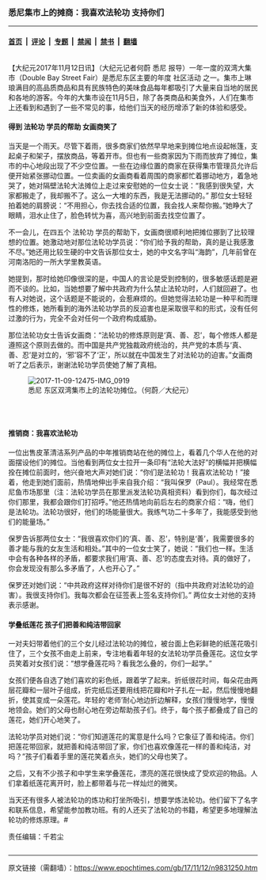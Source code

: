 ### 悉尼集市上的摊商：我喜欢法轮功 支持你们

---

#### [首页](../../../..?n9831250) &nbsp;|&nbsp; [评论](../../../../../epoch-comment?n9831250) &nbsp;|&nbsp; [专题](../../../../../epoch-special?n9831250) &nbsp;|&nbsp; [禁闻](../../../../../epoch-news?n9831250) &nbsp;|&nbsp; [禁书](../../../../../books?n9831250) &nbsp;|&nbsp; [翻墙](https://github.com/gfw-breaker/nogfw/blob/master/README.md?n9831250)


<div class="column" id="artbody" itemprop="articleBody">
 <!-- article content begin -->
 <p>
  【大纪元2017年11月12日讯】（大纪元记者何蔚
  <ok href="https://www.epochtimes.com/gb/tag/%E6%82%89%E5%B0%BC.html">
   悉尼
  </ok>
  报导）一年一度的双湾大集市（Double Bay Street Fair）是悉尼东区主要的年度
  <ok href="https://www.epochtimes.com/gb/tag/%E7%A4%BE%E5%8C%BA%E6%B4%BB%E5%8A%A8.html">
   社区活动
  </ok>
  之一。集市上琳琅满目的高品质商品和具有民族特色的美味食品每年都吸引了大量来自当地的居民和各地的游客。今年的大集市设在11月5日，除了各类商品和美食外，人们在集市上还看到和遇到了一些不常见的事，给他们当天的经历增添了新的体验和感受。
 </p>
 <h4>
  <strong>
   得到
   <ok href="https://www.epochtimes.com/gb/tag/%E6%B3%95%E8%BD%AE%E5%8A%9F.html">
    法轮功
   </ok>
   学员的帮助 女画商笑了
  </strong>
 </h4>
 <p>
  当天是一个雨天。尽管下着雨，很多商家们依然早早地来到摊位地点设起帐篷，支起桌子和架子，摆放商品，等着开市。但也有一些商家因为下雨而放弃了摊位，集市的中心地段出现了不少空位置。一些在边缘位置的商家在获得集市管理员允许后便开始紧张挪动位置。一位卖画的女画商看着周围的商家都忙着挪动地方，着急地哭了，她对隔壁法轮大法摊位上走过来安慰她的一位女士说：“我感到很失望，大家都搬走了，我却搬不了。这么一大堆的东西，我是无法挪动的。” 那位女士轻轻拍着她的肩膀说：“不用担心，你去找合适的位置，我会找人来帮你搬。”她睁大了眼睛，泪水止住了，脸色转忧为喜，高兴地到前面去找空位置了。
 </p>
 <p>
  不一会儿，在四五个
  <ok href="https://www.epochtimes.com/gb/tag/%E6%B3%95%E8%BD%AE%E5%8A%9F.html">
   法轮功
  </ok>
  学员的帮助下，女画商很顺利地把摊位挪到了比较理想的位置。她激动地对那位法轮功学员说：“你们给予我的帮助，真的是让我感激不尽。”她还用比较生硬的中文告诉那位女士，她的中文名字叫“海韵”，几年前曾在河南洛阳的一所大学里教英语。
 </p>
 <p>
  她提到，那时给她印像很深的是，中国人的言论是受到控制的，很多敏感话题是避而不谈的。比如，当她想要了解中共政府为什么禁止法轮功时，人们就回避了。也有人对她说，这个话题是不能说的，会惹麻烦的。但她觉得法轮功是一种平和而理性的修炼，她所看到的海外法轮功学员的反迫害也是采取很平和的形式，没有任何过激的行为，完全不会对任何一个政府构成威胁。
 </p>
 <p>
  那位法轮功女士告诉女画商：“法轮功的修炼原则是‘真、善、忍’，每个修炼人都是遵照这个原则去做的。而中国是共产党独裁政府统治的，共产党的本质与‘真、善、忍’是对立的，‘邪’容不了‘正’，所以就在中国发生了对法轮功的迫害。”女画商听了之后表示，谢谢法轮功学员使她了解了真相。
 </p>
 <figure aria-describedby="caption-attachment-9831381" class="wp-caption aligncenter" id="attachment_9831381" style="width: 575px">
  <ok href="https://i.epochtimes.com/assets/uploads/2017/11/2017-11-09-12475-IMG_0919.jpg" target="_blank">
   <img alt="2017-11-09-12475-IMG_0919" class="wp-image-9831381" src="https://i.epochtimes.com/assets/uploads/2017/11/2017-11-09-12475-IMG_0919-600x450.jpg"/>
  </ok>
  <br/><figcaption class="wp-caption-text" id="caption-attachment-9831381">
   <ok href="https://www.epochtimes.com/gb/tag/%E6%82%89%E5%B0%BC.html">
    悉尼
   </ok>
   东区双湾集市上的法轮功摊位。（何蔚／大纪元）
  </figcaption><br/>
 </figure><br/>
 <h4>
  <strong>
   推销商：我喜欢法轮功
  </strong>
 </h4>
 <p>
  一位出售皮革清洁系列产品的中年推销商站在他的摊位上，看着几个华人在他的对面摆设他们的摊位。当他看到两位女士拉开一条印有“法轮大法好”的横幅并把横幅拴在摊位前面时，他兴奋地大声对她们说：“你们是法轮功！我喜欢法轮功！”接着，他走到她们面前，热情地伸出手来自我介绍：“我叫保罗（Paul）。我经常在悉尼鱼市场那里（注：法轮功学员在那里派发法轮功真相资料）看到你们，每次经过你们那里，我都会跟你们打招呼。”他还热情地向前后左右的商家介绍：“嗨，他们是法轮功。法轮功很好，他们的场能量很大。我练气功二十多年了，我能感受到他们的能量场。”
 </p>
 <p>
  保罗告诉那两位女士：“我很喜欢你们的‘真、善、忍’，特别是‘善’，我需要很多的善才能与我的女友生活和相处。”其中的一位女士笑了，她说：“我们也一样。生活中会有各种各样的矛盾，都要求我们用‘真、善、忍’的态度去对待。真的做好了，你会发现没有那么多矛盾了，人也开心了。”
 </p>
 <p>
  保罗还对她们说：“中共政府这样对待你们是很不好的（指中共政府对法轮功的迫害）。我很支持你们。我每次都会在征签表上签名支持你们。” 两位女士对他的支持表示感谢。
 </p>
 <h4>
  <strong>
   学叠纸莲花 孩子们把善和纯洁带回家
  </strong>
 </h4>
 <p>
  一对夫妇带着他们的三个女儿经过法轮功的摊位，被台面上色彩鲜艳的纸莲花吸引住了，三个女孩不由走上前来，专注地看着年轻的女法轮功学员叠莲花。这位女学员笑着对女孩们说：“想学叠莲花吗？看我怎么叠的，你们一起学。”
 </p>
 <p>
  女孩们便各自选了她们喜欢的彩色纸，跟着学了起来。折纸很花时间，每朵花由两层花瓣和一层叶子组成，折完纸后还要用线把花瓣和叶子扎在一起，然后慢慢地翻折，使其变成一朵莲花。年轻的‘老师’耐心地边折边解释，女孩们慢慢地学，慢慢地领会。她们的父母也耐心地在旁边帮助孩子们。终于，每个孩子都叠成了自己的莲花，她们开心地笑了。
 </p>
 <p>
  法轮功学员对她们说：“你们知道莲花的寓意是什么吗？它象征了善和纯洁。你们把莲花带回家，就把善和纯洁带回了家，你们也喜欢像莲花一样的善和纯洁，对吗？”孩子们看着手里的莲花笑着点头，她们的父母也笑了。
 </p>
 <p>
  之后，又有不少孩子和中学生来学叠莲花，漂亮的莲花很快成了受欢迎的物品。人们拿着纸莲花离开时，脸上都带着与花一样灿烂的微笑。
 </p>
 <p>
  当天还有很多人被法轮功的炼功和打坐所吸引，想要学炼法轮功。他们留下了名字和联系信息，希望能参加教功班。有的人还买了法轮功的书籍，希望更多地理解法轮功的修炼原理。#
 </p>
 <p>
  责任编辑：千若尘
 </p>
 <!-- article content end -->
</div>


---

原文链接（需翻墙）：https://www.epochtimes.com/gb/17/11/12/n9831250.htm